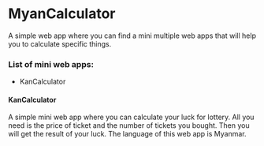 # MyanCalculator

A simple web app where you can find a mini multiple web apps that will help you to calculate specific things.

### List of mini web apps:

- KanCalculator

#### KanCalculator

A simple mini web app where you can calculate your luck for lottery. All you need is the price of ticket and the number of tickets you bought. Then you will get the result of your luck. The language of this web app is Myanmar.
